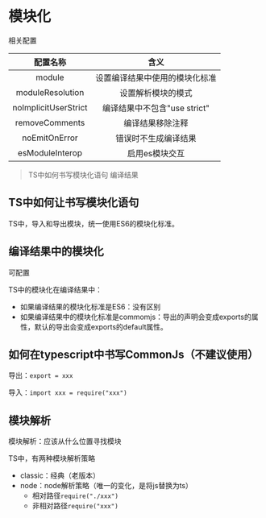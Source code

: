 # 模块化

相关配置

|       配置名称        |           含义                |
| :-------------------: | :-------------------------: |
|        module         | 设置编译结果中使用的模块化标准 |
|    moduleResolution  | 设置解析模块的模式 |
|  noImplicitUserStrict | 编译结果中不包含"use strict"|
|  removeComments | 编译结果移除注释 |
|  noEmitOnError | 错误时不生成编译结果 |
|  esModuleInterop | 启用es模块交互 |




> TS中如何书写模块化语句
> 编译结果

## TS中如何让书写模块化语句

TS中，导入和导出模块，统一使用ES6的模块化标准。

## 编译结果中的模块化

可配置

TS中的模块化在编译结果中：

- 如果编译结果的模块化标准是ES6：没有区别
- 如果编译结果中的模块化标准是commomjs：导出的声明会变成exports的属性，默认的导出会变成exports的default属性。

## 如何在typescript中书写CommonJs（不建议使用）

导出：```export = xxx```

导入：```import xxx = require("xxx")```


## 模块解析

模块解析：应该从什么位置寻找模块

TS中，有两种模块解析策略

- classic：经典（老版本）
- node：node解析策略（唯一的变化，是将js替换为ts）
    - 相对路径```require("./xxx")```
    - 非相对路径```require("xxx")```









 




